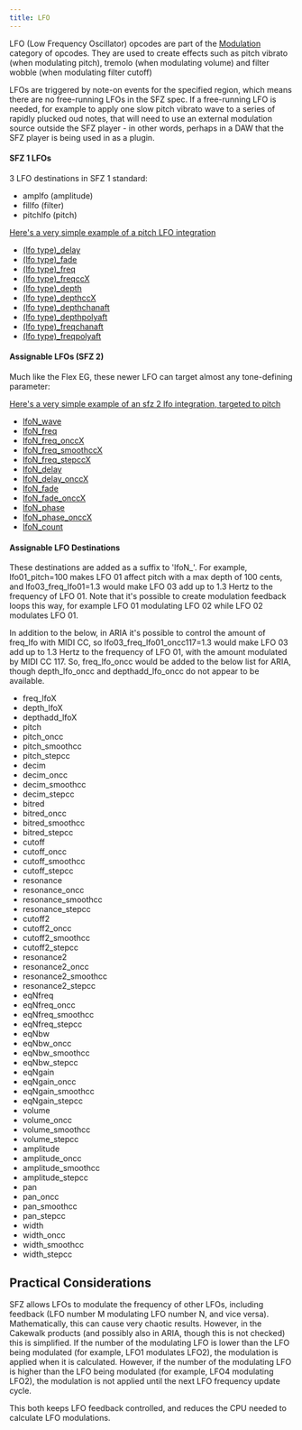 ```yaml
---
title: LFO
---
```

LFO (Low Frequency Oscillator) opcodes are part of the [Modulation](/misc/categories#modulation)
category of opcodes. They are used to create effects such as pitch vibrato
(when modulating pitch), tremolo (when modulating volume) and filter wobble
(when modulating filter cutoff)

LFOs are triggered by note-on events for the specified region, which means there
are no free-running LFOs in the SFZ spec. If a free-running LFO is needed, for
example to apply one slow pitch vibrato wave to a series of rapidly plucked oud
notes, that will need to use an external modulation source outside the
SFZ player - in other words, perhaps in a DAW that the SFZ player is being used
in as a plugin.

#### SFZ 1 LFOs

3 LFO destinations in SFZ 1 standard:

- amplfo (amplitude)
- fillfo (filter)
- pitchlfo (pitch)

[Here's a very simple example of a pitch LFO integration](/tutorials/lfo)

- [(lfo type)_delay](/opcodes/amplfo_delay)
- [(lfo type)_fade](/opcodes/amplfo_fade)
- [(lfo type)_freq](/opcodes/amplfo_freq)
- [(lfo type)_freqccX](/opcodes/amplfo_freq)
- [(lfo type)_depth](/opcodes/amplfo_depth)
- [(lfo type)_depthccX](/opcodes/amplfo_depth)
- [(lfo type)_depthchanaft](/opcodes/amplfo_depthchanaft)
- [(lfo type)_depthpolyaft](/opcodes/amplfo_depthpolyaft)
- [(lfo type)_freqchanaft](/opcodes/amplfo_freqchanaft)
- [(lfo type)_freqpolyaft](/opcodes/amplfo_freqpolyaft)

#### Assignable LFOs (SFZ 2)

Much like the Flex EG, these newer LFO can target almost any tone-defining parameter:

[Here's a very simple example of an sfz 2 lfo integration, targeted to pitch](/tutorials/lfo)

- [lfoN_wave](/opcodes/lfoN_wave)
- [lfoN_freq](/opcodes/lfoN_freq)
- [lfoN_freq_onccX](/opcodes/lfoN_freq)
- [lfoN_freq_smoothccX](/opcodes/lfoN_freq_smoothccX)
- [lfoN_freq_stepccX](/opcodes/lfoN_freq_stepccX)
- [lfoN_delay](/opcodes/lfoN_delay)
- [lfoN_delay_onccX](/opcodes/lfoN_delay)
- [lfoN_fade](/opcodes/lfoN_fade)
- [lfoN_fade_onccX](/opcodes/lfoN_fade)
- [lfoN_phase](/opcodes/lfoN_phase)
- [lfoN_phase_onccX](/opcodes/lfoN_phase)
- [lfoN_count](/opcodes/lfoN_count)

#### Assignable LFO Destinations

These destinations are added as a suffix to 'lfoN_'. For example,
lfo01_pitch=100 makes LFO 01 affect pitch with a max depth of 100 cents, and
lfo03_freq_lfo01=1.3 would make LFO 03 add up to 1.3 Hertz to the
frequency of LFO 01. Note that it's possible to create modulation feedback
loops this way, for example LFO 01 modulating LFO 02 while LFO 02 modulates
LFO 01.

In addition to the below, in ARIA it's possible to control the amount
of freq_lfo with MIDI CC, so lfo03_freq_lfo01_oncc117=1.3 would make LFO 03 add
up to 1.3 Hertz to the frequency of LFO 01, with the amount modulated by MIDI
CC 117. So, freq_lfo_oncc would be added to the below list for ARIA, though
depth_lfo_oncc and depthadd_lfo_oncc do not appear to be available.

- freq_lfoX
- depth_lfoX
- depthadd_lfoX
- pitch
- pitch_oncc
- pitch_smoothcc
- pitch_stepcc
- decim
- decim_oncc
- decim_smoothcc
- decim_stepcc
- bitred
- bitred_oncc
- bitred_smoothcc
- bitred_stepcc
- cutoff
- cutoff_oncc
- cutoff_smoothcc
- cutoff_stepcc
- resonance
- resonance_oncc
- resonance_smoothcc
- resonance_stepcc
- cutoff2
- cutoff2_oncc
- cutoff2_smoothcc
- cutoff2_stepcc
- resonance2
- resonance2_oncc
- resonance2_smoothcc
- resonance2_stepcc
- eqNfreq
- eqNfreq_oncc
- eqNfreq_smoothcc
- eqNfreq_stepcc
- eqNbw
- eqNbw_oncc
- eqNbw_smoothcc
- eqNbw_stepcc
- eqNgain
- eqNgain_oncc
- eqNgain_smoothcc
- eqNgain_stepcc
- volume
- volume_oncc
- volume_smoothcc
- volume_stepcc
- amplitude
- amplitude_oncc
- amplitude_smoothcc
- amplitude_stepcc
- pan
- pan_oncc
- pan_smoothcc
- pan_stepcc
- width
- width_oncc
- width_smoothcc
- width_stepcc

## Practical Considerations

SFZ allows LFOs to modulate the frequency of other LFOs, including feedback
(LFO number M modulating LFO number N, and vice versa). Mathematically, this
can cause very chaotic results. However, in the Cakewalk products (and possibly
also in ARIA, though this is not checked) this is simplified. If the number of the
modulating LFO is lower than the LFO being modulated (for example, LFO1 modulates
LFO2), the modulation is applied when it is calculated. However, if the number
of the modulating LFO is higher than the LFO being modulated (for example, LFO4
modulating LFO2), the modulation is not applied until the next LFO frequency
update cycle.

This both keeps LFO feedback controlled, and reduces the CPU needed to calculate
LFO modulations.
